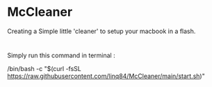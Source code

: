 # McCleaner

Creating a Simple little 'cleaner' to setup your macbook in a flash.
#
Simply run this command in terminal :

/bin/bash -c "$(curl -fsSL https://raw.githubusercontent.com/linq84/McCleaner/main/start.sh)"
